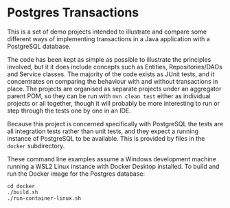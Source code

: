 # Postgres Transactions

This is a set of demo projects intended to illustrate and compare some different ways
of implementing transactions in a Java application with a PostgreSQL database.

The code has been kept as simple as possible to illustrate the principles involved, but it
it does include concepts such as Entities, Repositories/DAOs and Service classes. The
majority of the code exists as JUnit tests, and it concentrates on comparing the
behaviour with and without transactions in place. The projects are organised as
separate projects under an aggregator parent POM, so they can be run with
`mvn clean test` either as individual projects or all together, though it will
probably be more interesting to run or step through the tests one by one in an IDE.

Because this project is concerned specifically with PostgreSQL the tests are all
integration tests rather than unit tests, and they expect a running instance of
PostgreSQL to be available. This is provided by files in the `docker` subdirectory.

These command line examples assume a Windows development machine running a WSL2 Linux
instance with Docker Desktop installed. To build and run the Docker image for the Postgres
database:
```
cd docker
./build.sh
./run-container-linux.sh
```

